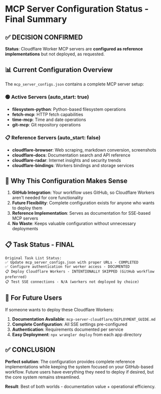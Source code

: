 # MCP Server Configuration Status - Final Summary

## ✅ **DECISION CONFIRMED**

**Status**: Cloudflare Worker MCP servers are **configured as reference implementations** but not deployed, as requested.

## 📊 **Current Configuration Overview**

The `mcp_server_configs.json` contains a complete MCP server setup:

### 🟢 **Active Servers** (auto_start: true)
- **filesystem-python**: Python-based filesystem operations
- **fetch-mcp**: HTTP fetch capabilities  
- **time-mcp**: Time and date operations
- **git-mcp**: Git repository operations

### 📋 **Reference Servers** (auto_start: false)
- **cloudflare-browser**: Web scraping, markdown conversion, screenshots
- **cloudflare-docs**: Documentation search and API reference
- **cloudflare-radar**: Internet insights and security trends  
- **cloudflare-bindings**: Workers bindings and storage services

## 🎯 **Why This Configuration Makes Sense**

1. **GitHub Integration**: Your workflow uses GitHub, so Cloudflare Workers aren't needed for core functionality
2. **Future Flexibility**: Complete configuration exists for anyone who wants to deploy them
3. **Reference Implementation**: Serves as documentation for SSE-based MCP servers
4. **No Waste**: Keeps valuable configuration without unnecessary deployments

## 📋 **Task Status - FINAL**

```
Original Task List Status:
✅ Update mcp_server_configs.json with proper URLs - COMPLETED
✅ Configure authentication for worker access - DOCUMENTED  
📋 Deploy Cloudflare Workers - INTENTIONALLY SKIPPED (GitHub workflow preferred)
📋 Test SSE connections - N/A (workers not deployed by choice)
```

## 🔄 **For Future Users**

If someone wants to deploy these Cloudflare Workers:

1. **Documentation Available**: `mcp-server-cloudflare/DEPLOYMENT_GUIDE.md`
2. **Complete Configuration**: All SSE settings pre-configured
3. **Authentication**: Requirements documented per service
4. **Easy Deployment**: `npx wrangler deploy` from each app directory

## ✅ **CONCLUSION**

**Perfect solution**: The configuration provides complete reference implementations while keeping the system focused on your GitHub-based workflow. Future users have everything they need to deploy if desired, but the core system remains streamlined.

**Result**: Best of both worlds - documentation value + operational efficiency.
